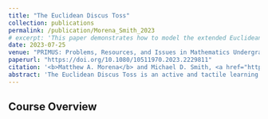 ```yaml
---
title: "The Euclidean Discus Toss"
collection: publications
permalink: /publication/Morena_Smith_2023
# excerpt: 'This paper demonstrates how to model the extended Euclidean algorithm as a frisbee relay.'
date: 2023-07-25
venue: "PRIMUS: Problems, Resources, and Issues in Mathematics Undergraduate Studies"
paperurl: "https://doi.org/10.1080/10511970.2023.2229811"
citation: '<b>Matthew A. Morena</b> and Michael D. Smith, <a href="https://doi.org/10.1080/10511970.2023.2229811" style="color:#0000FF;"><i>The Euclidean Discus Toss</i></a>, PRIMUS 33(10), pp. 1071-1090 (2023).'
abstract: 'The Euclidean Discus Toss is an active and tactile learning activity that models the extended Euclidean algorithm with a frisbee relay. The extended Euclidean algorithm involves both iterative and recursive programming and is regularly taught throughout the mathematics and computer science curricula. The Euclidean Discus Toss invites students to toss and catch frisbees in a collaborative and hands-on effort designed to sharpen modular arithmetic skills, enhance familiarity with iterative and recursive algorithms, and strengthen classroom community. The activity is fun, low-stakes, and can be customized to meet a variety of pedagogical objectives.'
---
```

<!-- Abstract: The Euclidean Discus Toss is an active and tactile learning activity that models the extended Euclidean algorithm with a frisbee relay. The extended Euclidean algorithm involves both iterative and recursive programming and is regularly taught throughout the mathematics and computer science curricula. The Euclidean Discus Toss invites students to toss and catch frisbees in a collaborative and hands-on effort designed to sharpen modular arithmetic skills, enhance familiarity with iterative and recursive algorithms, and strengthen classroom community. The activity is fun, low-stakes, and can be customized to meet a variety of pedagogical objectives. -->

## Course Overview
